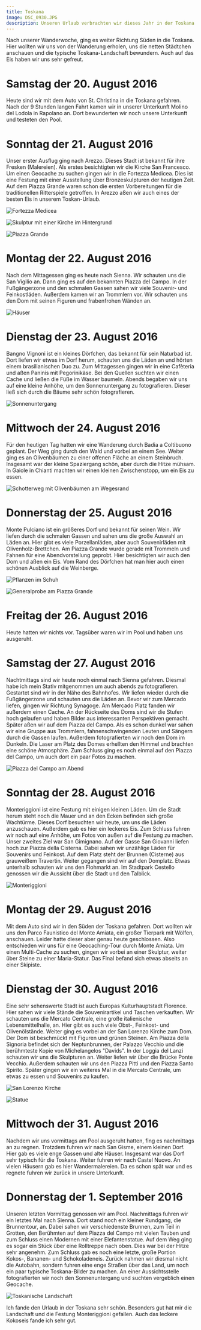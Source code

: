 ```yaml
---
title: Toskana
image: DSC_0930.JPG
description: Unseren Urlaub verbrachten wir dieses Jahr in der Toskana. Wir schauten uns schöne Dörfer und Städte an und aßen natürlich auch sehr leckeres Eis.
---
```


Nach unserer Wanderwoche, ging es weiter Richtung Süden in die Toskana. Hier wollten wir uns von der Wanderung erholen, uns die netten Städtchen anschauen und die typische Toskana-Landschaft bewundern. Auch auf das Eis haben wir uns sehr gefreut.

# Samstag der 20. August 2016

Heute sind wir mit dem Auto von St. Christina in die Toskana gefahren. Nach der 9 Stunden langen Fahrt kamen wir in unserer Unterkunft Molino del Lodola in Rapolano an. Dort bewunderten wir noch unsere Unterkunft und testeten den Pool.

# Sonntag der 21. August 2016

Unser erster Ausflug ging nach Arezzo. Dieses Stadt ist bekannt für ihre Fresken (Malereien). Als erstes besichtigten wir die Kirche San Francesco. Um einen Geocache zu suchen gingen wir in die Fortezza Medicea. Dies ist eine Festung mit einer Ausstellung über Bronzeskulpturen der heutigen Zeit. Auf dem Piazza Grande waren schon die ersten Vorbereitungen für die traditionellen Ritterspiele getroffen. In Arezzo aßen wir auch eines der besten Eis in unserem Toskan-Urlaub.

![Fortezza Medicea](DSC_0354.JPG)

![Skulptur mit einer Kirche im Hintergrund](DSC_0364.JPG)

![Piazza Grande](DSC_0374.JPG)

# Montag der 22. August 2016

Nach dem Mittagessen ging es heute nach Sienna. Wir schauten uns die San Vigilio an. Dann ging es auf den bekannten Piazza del Campo. In der Fußgängerzone und den schmalen Gassen sahen wir viele Souvenir- und Feinkostläden. Außerdem kamen wir an Trommlern vor. Wir schauten uns den Dom mit seinen Figuren und frabenfrohen Wänden an.

![Häuser](DSC_0446.JPG)

# Dienstag der 23. August 2016

Bangno Vignoni ist ein kleines Dörfchen, das bekannt für sein Naturbad ist. Dort liefen wir etwas im Dorf herum, schauten uns die Läden an und hörten einem brasilianischen Duo zu. Zum Mittagessen gingen wir in eine Cafèteria und aßen Paninis mit Pegorinikäse. Bei den Quellen suchten wir einen Cache und ließen die Füße im Wasser baumeln. Abends begaben wir uns auf eine kleine Anhöhe, um den Sonnenuntergang zu fotografieren. Dieser ließ sich durch die Bäume sehr schön fotografieren.

![Sonnenuntergang](DSC_0457.JPG)

# Mittwoch der 24. August 2016

Für den heutigen Tag hatten wir eine Wanderung durch Badia a Coltibuono geplant. Der Weg ging durch den Wald und vorbei an einem See. Weiter ging es an Olivenbäumen zu einer offenen Fläche an einem Steinbruch. Insgesamt war der kleine Spaziergang schön, aber durch die Hitze mühsam. In Gaiole in Chianti machten wir einen kleinen Zwischenstopp, um ein Eis zu essen.

![Schotterweg mit Olivenbäumen am Wegesrand](DSC_0477.JPG)

# Donnerstag der 25. August 2016

Monte Pulciano ist ein größeres Dorf und bekannt für seinen Wein. Wir liefen durch die schmalen Gassen und sahen uns die große Auswahl an Läden an. Hier gibt es viele Porzellanläden, aber auch Souvenirläden mit Olivenholz-Brettchen. Am Piazza Grande wurde gerade mit Trommeln und Fahnen für eine Abendvorstellung geprobt. Hier besichtigten wir auch den Dom und aßen ein Eis. Vom Rand des Dörfchen hat man hier auch einen schönen Ausblick auf die Weinberge.

![Pflanzen im Schuh](DSC_0501.JPG)

![Generalprobe am Piazza Grande](DSC_0522.JPG)

# Freitag der 26. August 2016

Heute hatten wir nichts vor. Tagsüber waren wir im Pool und haben uns ausgeruht.

# Samstag der 27. August 2016

Nachtmittags sind wir heute noch einmal nach Sienna gefahren. Diesmal habe ich mein Stativ mitgenommen um auch abends zu fotografieren. Gestartet sind wir in der Nähe des Bahnhofes. Wir liefen wieder durch die Fußgängerzone und schauten uns die Läden an. Bevor wir zum Mercado liefen, gingen wir Richtung Synagoge. Am Mercado Platz fanden wir außerdem einen Cache. An der Rückseite des Doms sind wir die Stufen hoch gelaufen und haben Bilder aus interessanten Perspektiven gemacht. Später aßen wir auf dem Piazza del Campo. Als es schon dunkel war sahen wir eine Gruppe aus Trommlern, fahnenschwingenden Leuten und Sängern durch die Gassen laufen. Außerdem fotografierten wir noch den Dom im Dunkeln. Die Laser am Platz des Domes erhellten den Himmel und brachten eine schöne Atmosphäre. Zum Schluss ging es noch einmal auf den Piazza del Campo, um auch dort ein paar Fotos zu machen.

![Piazza del Campo am Abend](DSC_0647.JPG)

# Sonntag der 28. August 2016

Monteriggioni ist eine Festung mit einigen kleinen Läden. Um die Stadt herum steht noch die Mauer und an den Ecken befinden sich große Wachtürme. Dieses Dorf besuchten wir heute, um uns die Läden anzuschauen. Außerdem gab es hier ein leckeres Eis. Zum Schluss fuhren wir noch auf eine Anhöhe, um Fotos von außen auf die Festung zu machen. Unser zweites Ziel war San Gimignano. Auf der Gasse San Giovanni liefen hoch zur Piazza della Cisterna. Dabei sahen wir unzählige Läden für Souvenirs und Feinkost. Auf dem Platz steht der Brunnen (Cisterne) aus grauweißem Travertin. Weiter gegangen sind wir auf den Domplatz. Etwas unterhalb schauten wir uns den Flohmarkt an. Im Stadtpark Cestello genossen wir die Aussicht über die Stadt und den Talblick.

![Monteriggioni](DSC_0679.JPG)

# Montag der 29. August 2016

Mit dem Auto sind wir in den Süden der Toskana gefahren. Dort wollten wir uns den Parco Faunistico del Monte Amiata, ein großer Tierpark mit Wölfen, anschauen. Leider hatte dieser aber genau heute geschlossen. Also entschieden wir uns für eine Geocaching-Tour durch Monte Amiata. Um einen Multi-Cache zu suchen, gingen wir vorbei an einer Skulptur, weiter über Steine zu einer Maria-Statur. Das Final befand sich etwas abseits an einer Skipiste.

# Dienstag der 30. August 2016

Eine sehr sehenswerte Stadt ist auch Europas Kulturhauptstadt Florence. Hier sahen wir viele Stände die Souvenirartikel und Taschen verkauften. Wir schauten uns die Mercato Centrale, eine große italienische Lebensmittelhalle, an. Hier gibt es auch viele Obst-, Feinkost- und Olivenölstände. Weiter ging es vorbei an der San Lorenzo Kirche zum Dom. Der Dom ist beschmückt mit Figuren und grünen Steinen. Am Piazza della Signoria befindet sich der Neptunbrunnen, der Palazzo Vecchio und die berühmteste Kopie von Michelangelos "Davids". In der Loggia del Lanzi schauten wir uns die Skulpturen an. Weiter liefen wir über die Brücke Ponte Vecchio. Außerdem schauten wir uns den Piazza Pitti und den Piazza Santo Spirito. Später gingen wir ein weiteres Mal in die Mercato Centrale, um etwas zu essen und Souvenirs zu kaufen.

![San Lorenzo Kirche](DSC_0759.JPG)

![Statue](DSC_0803.JPG)

# Mittwoch der 31. August 2016

Nachdem wir uns vormittags am Pool ausgeruht hatten, fing es nachmittags an zu regnen. Trotzdem fuhren wir nach San Gisme, einem kleinen Dorf. Hier gab es viele enge Gassen und alte Häuser. Insgesamt war das Dorf sehr typisch für die Toskana. Weiter fuhren wir nach Castel Nuovo. An vielen Häusern gab es hier Wandermalereien. Da es schon spät war und es regnete fuhren wir zurück in unsere Unterkunft.

# Donnerstag der 1. September 2016

Unseren letzten Vormittag genossen wir am Pool. Nachmittags fuhren wir ein letztes Mal nach Sienna. Dort stand noch ein kleiner Rundgang, die Brunnentour, an. Dabei sahen wir verschiedenste Brunnen, zum Teil in Grotten, den Berühmten auf dem Piazza del Campo mit vielen Tauben und zum Schluss einen Modernen mit einer Elefantenstatue. Auf dem Weg ging es sogar ein Stück über eine Rolltreppe nach oben. Dies war bei der Hitze sehr angenehm. Zum Schluss gab es noch eine letzte, große Portion Kokos-, Bananen- und Schokoladeneis. Zurück nahmen wir diesmal nicht die Autobahn, sondern fuhren eine enge Straßen über das Land, um noch ein paar typische Toskana-Bilder zu machen. An einer Aussichtsstelle fotografierten wir noch den Sonnenuntergang und suchten vergeblich einen Geocache.

![Toskanische Landschaft](DSC_0930.JPG)

Ich fande den Urlaub in der Toskana sehr schön. Besonders gut hat mir die Landschaft und die Festung Monteriggioni gefallen. Auch das leckere Kokoseis fande ich sehr gut.

